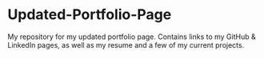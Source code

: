 # Updated-Portfolio-Page
My repository for my updated portfolio page.  Contains links to my GitHub &amp; LinkedIn pages, as well as my resume and a few of my current projects.
